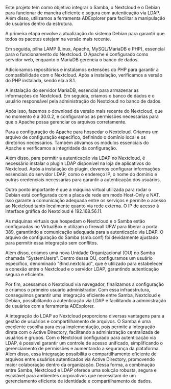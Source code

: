 Este projeto tem como objetivo integrar o Samba, o Nextcloud e o Debian para funcionar de maneira eficiente e segura com autenticação via LDAP. Além disso, utilizamos a ferramenta ADExplorer para facilitar a manipulação de usuários dentro da estrutura.

A primeira etapa envolve a atualização do sistema Debian para garantir que todos os pacotes estejam na versão mais recente.

Em seguida, pilha LAMP (Linux, Apache, MySQL/MariaDB e PHP), essencial para o funcionamento do Nextcloud. O Apache é configurado como servidor web, enquanto o MariaDB gerencia o banco de dados.

Adicionamos repositórios e instalamos extensões do PHP para garantir a compatibilidade com o Nextcloud. Após a instalação, verificamos a versão do PHP instalada, sendo ela a 8.1.

A instalação do servidor MariaDB, essencial para armazenar as informações do Nextcloud. Em seguida, criamos o banco de dados e o usuário responsável pela administração do Nextcloud no banco de dados.

Após isso, fazemos o download da versão mais recente do Nextcloud, que no momento é a 30.0.2, e configuramos as permissões necessárias para que o Apache possa gerenciar os arquivos corretamente.

Para a configuração do Apache para hospedar o Nextcloud. Criamos um arquivo de configuração específico, definindo o domínio local e os diretórios necessários. Também ativamos os módulos essenciais do Apache e verificamos a integridade da configuração.

Além disso, para permitir a autenticação via LDAP no Nextcloud, é necessário instalar o plugin LDAP disponível na loja de aplicativos do Nextcloud. Após a instalação do plugin, devemos configurar informações essenciais do servidor LDAP, como o endereço IP, o nome do domínio e outras credenciais necessárias para garantir a autenticação dos usuários.

Outro ponto importante é que a máquina virtual utilizada para rodar o Debian está configurada com a placa de rede em modo Host-Only e NAT. Isso garante a comunicação adequada entre os serviços e permite o acesso ao Nextcloud tanto localmente quanto via rede externa. O IP de acesso à interface gráfica do Nextcloud é 192.168.56.11.

As máquinas virtuais que hospedam o Nextcloud e o Samba estão configuradas no VirtualBox e utilizam o firewall UFW para liberar a porta 389, garantindo a comunicação adequada para a autenticação via LDAP. O arquivo de configuração do Samba (smb.conf) foi devidamente ajustado para permitir essa integração sem conflitos.

Além disso, criamos uma nova Unidade Organizacional (OU) no Samba chamada "SystemUsers". Dentro dessa OU, configuramos um usuário específico, denominado "Bind.nextcloud", que é utilizado para estabelecer a conexão entre o Nextcloud e o servidor LDAP, garantindo autenticação segura e eficiente.

Por fim, acessamos o Nextcloud via navegador, finalizamos a configuração e criamos o primeiro usuário administrador. Com essa infraestrutura, conseguimos garantir uma integração eficiente entre Samba, Nextcloud e Debian, possibilitando a autenticação via LDAP e facilitando a administração de usuários com a ferramenta ADExplorer.

A integração do LDAP ao Nextcloud proporciona diversas vantagens para a gestão de usuários e compartilhamento de arquivos. O Samba é uma excelente escolha para essa implementação, pois permite a integração direta com o Active Directory, facilitando a administração centralizada de usuários e grupos. Com o Nextcloud configurado para autenticação via LDAP, é possível garantir um controle de acesso unificado, simplificando o gerenciamento de permissões e aumentando a segurança da plataforma. Além disso, essa integração possibilita o compartilhamento eficiente de arquivos entre usuários autenticados via Active Directory, promovendo maior colaboração dentro da organização. Dessa forma, a combinação entre Samba, Nextcloud e LDAP oferece uma solução robusta, segura e escalável para ambientes corporativos que necessitam de um gerenciamento eficiente de identidade e compartilhamento de dados.